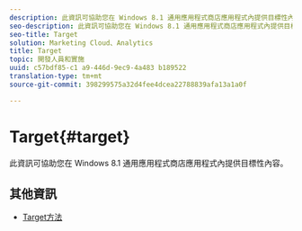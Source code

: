 ```yaml
---
description: 此資訊可協助您在 Windows 8.1 通用應用程式商店應用程式內提供目標性內容。
seo-description: 此資訊可協助您在 Windows 8.1 通用應用程式商店應用程式內提供目標性內容。
seo-title: Target
solution: Marketing Cloud、Analytics
title: Target
topic: 開發人員和實施
uuid: c57bdf85-c1 a9-446d-9ec9-4a483 b189522
translation-type: tm+mt
source-git-commit: 398299575a32d4fee4dcea22788839afa13a1a0f

---
```



# Target{#target}

此資訊可協助您在 Windows 8.1 通用應用程式商店應用程式內提供目標性內容。

## 其他資訊

+ [Target方法](/help/windows-appstore/target/target-methods.md)
